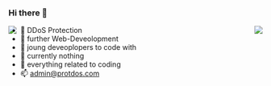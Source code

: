 ### Hi there 👋

<img align="left" src="https://github-readme-stats.vercel.app/api?username=ProtDos&theme=dark&show_icons=true&count_private=true"/>
<img align="right" src="https://github-readme-stats.vercel.app/api/top-langs/?username=ProtDos&theme=dark"/>

- 🔭 DDoS Protection
- 🌱 further Web-Deveolopment
- 👯 joung deveoplopers to code with
- 🤔 currently nothing
- 💬 everything related to coding
- 📫 admin@protdos.com


<!--
**ProtDos/ProtDos** is a ✨ _special_ ✨ repository because its `README.md` (this file) appears on your GitHub profile.

Here are some ideas to get you started:

- 🔭 I’m currently working on ...
- 🌱 I’m currently learning ...
- 👯 I’m looking to collaborate on ...
- 🤔 I’m looking for help with ...
- 💬 Ask me about ...
- 📫 How to reach me: ...
- 😄 Pronouns: ...
- ⚡ Fun fact: ...
-->
